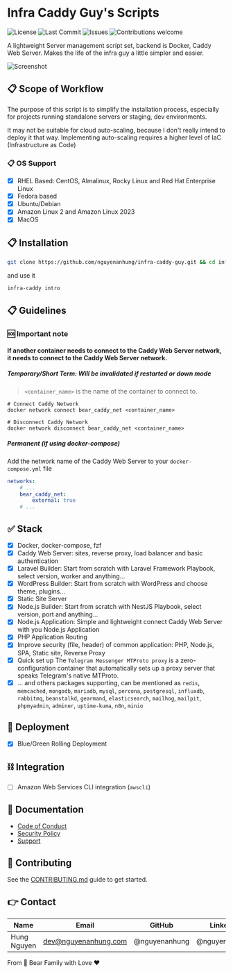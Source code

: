 # Infra Caddy Guy's Scripts
![License](https://img.shields.io/github/license/nguyenanhung/infra-caddy-guy)
![Last Commit](https://img.shields.io/github/last-commit/nguyenanhung/infra-caddy-guy)
![Issues](https://img.shields.io/github/issues/nguyenanhung/infra-caddy-guy)
![Contributions welcome](https://img.shields.io/badge/contributions-welcome-brightgreen.svg?style=flat)

A lightweight Server management script set, backend is Docker, Caddy Web Server. Makes the life of the infra guy a
little simpler and easier.

![Screenshot](https://live.staticflickr.com/65535/54371975845_f827eeeb9c_b.jpg)

## 📋 Scope of Workflow

The purpose of this script is to simplify the installation process, especially for projects running standalone servers
or staging, dev environments.

It may not be suitable for cloud auto-scaling, because I don't really intend to deploy it that way. Implementing
auto-scaling requires a higher level of IaC (Infrastructure as Code)

### 📋 OS Support

- [x] RHEL Based: CentOS, Almalinux, Rocky Linux and Red Hat Enterprise Linux
- [x] Fedora based
- [x] Ubuntu/Debian
- [x] Amazon Linux 2 and Amazon Linux 2023
- [x] MacOS

## 📋 Installation

```bash
git clone https://github.com/nguyenanhung/infra-caddy-guy.git && cd infra-caddy-guy && ./bin/enable-shortcut
```

and use it

```bash
infra-caddy intro
```

## 📋 Guidelines

### 🆘 Important note

#### If another container needs to connect to the Caddy Web Server network, it needs to connect to the Caddy Web Server network.

##### **Temporary/Short Term: Will be invalidated if restarted or down mode**

> `<container_name>` is the name of the container to connect to.

```shell
# Connect Caddy Network
docker network connect bear_caddy_net <container_name>
```

```shell
# Disconnect Caddy Network
docker network disconnect bear_caddy_net <container_name>
```

##### **Permanent (if using docker-compose)**

Add the network name of the Caddy Web Server to your `docker-compose.yml` file

```yaml
networks:
    # ...
    bear_caddy_net:
        external: true
    # ...
```

## ✅ Stack

- [x] Docker, docker-compose, fzf
- [x] Caddy Web Server: sites, reverse proxy, load balancer and basic authentication
- [x] Laravel Builder: Start from scratch with Laravel Framework Playbook, select version, worker and anything...
- [x] WordPress Builder: Start from scratch with WordPress and choose theme, plugins...
- [x] Static Site Server
- [x] Node.js Builder: Start from scratch with NestJS Playbook, select version, port and anything...
- [x] Node.js Application: Simple and lightweight connect Caddy Web Server with you Node.js Application
- [x] PHP Application Routing
- [x] Improve security (file, header) of common application: PHP, Node.js, SPA, Static site, Reverse Proxy
- [x] Quick set up The `Telegram Messenger MTProto proxy` is a zero-configuration container that automatically sets up a proxy server that speaks Telegram's native MTProto.
- [x] ... and others packages supporting, can be mentioned as `redis`, `memcached`, `mongodb`, `mariadb`, `mysql`,
  `percona`, `postgresql`, `influxdb`, `rabbitmq`, `beanstalkd`, `gearmand`, `elasticsearch`, `mailhog`, `mailpit`,
  `phpmyadmin`, `adminer`, `uptime-kuma`, `n8n`, `minio`

## 🚀 Deployment

- [x] Blue/Green Rolling Deployment

## ⛓️ Integration

- [ ] Amazon Web Services CLI integration (`awscli`)

## 📄 Documentation
- [Code of Conduct](./CODE_OF_CONDUCT.md)
- [Security Policy](./SECURITY.md)
- [Support](./SUPPORT.md)

## 🤝 Contributing
See the [CONTRIBUTING.md](./CONTRIBUTING.md) guide to get started.

## 👉 Contact

| Name        | Email                | GitHub        | LinkedIn      |
|-------------|----------------------|---------------|---------------|
| Hung Nguyen | dev@nguyenanhung.com | @nguyenanhung | @nguyenanhung |

From 🐼 Bear Family with Love ♥️
